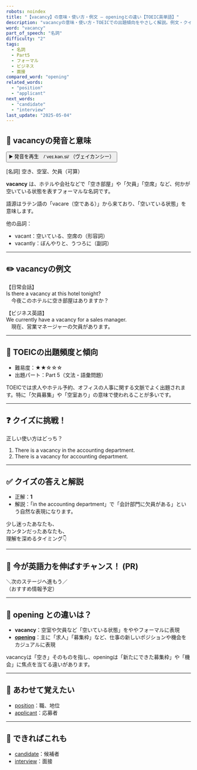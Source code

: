 ```yaml
---
robots: noindex
title: "【vacancy】の意味・使い方・例文 ― openingとの違い【TOEIC英単語】"
description: "vacancyの意味・使い方・TOEICでの出題傾向をやさしく解説。例文・クイズ付きでopeningとの違いもわかりやすく学べます。"
word: "vacancy"
part_of_speech: "名詞"
difficulty: "2"
tags:
  - 名詞
  - Part5
  - フォーマル
  - ビジネス
  - 面接
compared_word: "opening"
related_words:
  - "position"
  - "applicant"
next_words:
  - "candidate"
  - "interview"
last_update: "2025-05-04"
---
```


## 🔰 vacancyの発音と意味

<button class="play-audio" onclick="playTTS('vacancy')">
  <span class="play-audio-main">
    ▶️ 発音を再生　/ˈveɪ.kən.si/
  </span>
  <span class="play-audio-sub">
    （ヴェイカンシー）
  </span>
</button>

[名詞] 空き、空室、欠員（可算）

**vacancy** は、ホテルや会社などで「空き部屋」や「欠員」「空席」など、何かが空いている状態を表すフォーマルな名詞です。

語源はラテン語の「vacare（空である）」から来ており、「空いている状態」を意味します。

他の品詞：  
- vacant：空いている、空席の（形容詞）
- vacantly：ぼんやりと、うつろに（副詞）

---

## ✏️ vacancyの例文

【日常会話】  
Is there a vacancy at this hotel tonight?  
　今夜このホテルに空き部屋はありますか？

【ビジネス英語】  
We currently have a vacancy for a sales manager.  
　現在、営業マネージャーの欠員があります。

---

## 🎯 TOEICの出題頻度と傾向

- 難易度：★★☆☆☆
- 出題パート：Part 5（文法・語彙問題）

TOEICでは求人やホテル予約、オフィスの人事に関する文脈でよく出題されます。特に「欠員募集」や「空室あり」の意味で使われることが多いです。

---

## ❓ クイズに挑戦！

正しい使い方はどっち？

1. There is a vacancy in the accounting department.  
2. There is a vacancy for accounting department.

---

## ✅ クイズの答えと解説

- 正解：**1**
- 解説：「in the accounting department」で「会計部門に欠員がある」という自然な表現になります。

少し迷ったあなたも、  
カンタンだったあなたも、  
理解を深めるタイミング👇️

---

## 🚀 今が英語力を伸ばすチャンス！ (PR)

<div class="info-center">
＼次のステージへ進もう／<br>  
（おすすめ情報予定）
</div>

---

## 🤔  opening との違いは？

- **vacancy**：空室や欠員など「空いている状態」をややフォーマルに表現
- **[opening](/word/opening)**：主に「求人」「募集枠」など、仕事の新しいポジションや機会をカジュアルに表現

vacancyは「空き」そのものを指し、openingは「新たにできた募集枠」や「機会」に焦点を当てる違いがあります。

---

## 🧩 あわせて覚えたい

- [position](/word/position)：職、地位
- [applicant](/word/applicant)：応募者

---

## 📖 できればこれも

- [candidate](/word/candidate)：候補者
- [interview](/word/interview)：面接

<!-- cvid: aid07_bid07 -->
